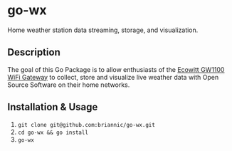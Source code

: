 # go-wx
Home weather station data streaming, storage, and visualization.

## Description
The goal of this Go Package is to allow enthusiasts of the [Ecowitt GW1100 WiFi Gateway](https://www.ecowitt.com/shop/goodsDetail/107#) to collect, store and visualize live weather data with Open Source Software on their home networks.

## Installation & Usage
1. `git clone git@github.com:briannic/go-wx.git`
2. `cd go-wx && go install`
3. `go-wx`
